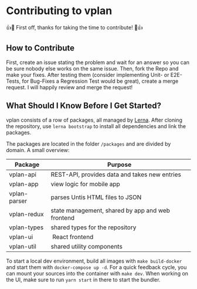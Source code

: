 # Contributing to vplan

👍🎉 First off, thanks for taking the time to contribute! 🎉👍

## How to Contribute

First, create an issue stating the problem and wait for an answer so you can be sure nobody else works on the same issue.
Then, fork the Repo and make your fixes.
After testing them (consider implementing Unit- or E2E-Tests, for Bug-Fixes a Regression Test would be great), create a merge request.
I will happily review and merge the request!

## What Should I Know Before I Get Started?

vplan consists of a row of packages, all managed by [Lerna](https://github.com/lerna/lerna).
After cloning the repository, use `lerna bootstrap` to install all dependencies and link the packages.

The packages are located in the folder `/packages` and are divided by domain.
A small overview:

| Package      | Purpose                                          |
| ------------ | ------------------------------------------------ |
| vplan-api    | REST-API, provides data and takes new entries    |
| vplan-app    | view logic for mobile app                        |
| vplan-parser | parses Untis HTML files to JSON                  |
| vplan-redux  | state management, shared by app and web frontend |
| vplan-types  | shared types for the repository                  |
| vplan-ui     |  React frontend                                  |
| vplan-util   | shared utility components                        |

To start a local dev environment, build all images with `make build-docker` and start them with `docker-compose up -d`.
For a quick feedback cycle, you can mount your sources into the container with `make dev`.
When working on the UI, make sure to run `yarn start` in there to start the bundler.
